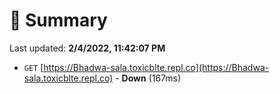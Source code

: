 # 📖 Summary
Last updated: **2/4/2022, 11:42:07 PM**

- `GET` [https://Bhadwa-sala.toxicblte.repl.co](https://Bhadwa-sala.toxicblte.repl.co) - **Down** (167ms)
